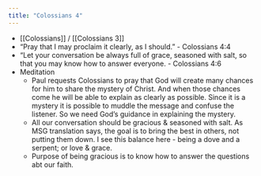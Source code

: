 ```yaml
---
title: "Colossians 4"
---
```


- [[Colossians]] / [[Colossians 3]]
- “Pray that I may proclaim it clearly, as I should.” - Colossians‬ 4:4‬ 
- “Let your conversation be always full of grace, seasoned with salt, so that you may know how to answer everyone. - Colossians‬ 4:6‬ 
- Meditation
	- Paul requests Colossians to pray that God will create many chances for him to share the mystery of Christ. And when those chances come he will be able to explain as clearly as possible. Since it is a mystery it is possible to muddle the message and confuse the listener. So we need God’s guidance in explaining the mystery. 
	- All our conversation should be gracious & seasoned with salt. As MSG translation says, the goal is to bring the best in others, not putting them down. I see this balance here - being a dove and a serpent; or love & grace.
	- Purpose of being gracious is to know how to answer the questions abt our faith. 